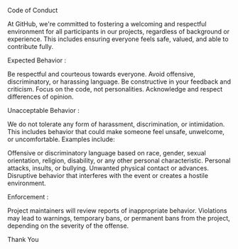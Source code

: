Code of Conduct


At GitHub, we're committed to fostering a welcoming and respectful environment for all participants in our projects, regardless of background or experience. This includes ensuring everyone feels safe, valued, and able to contribute fully.


Expected Behavior :

Be respectful and courteous towards everyone.
Avoid offensive, discriminatory, or harassing language.
Be constructive in your feedback and criticism.
Focus on the code, not personalities.
Acknowledge and respect differences of opinion.


Unacceptable Behavior :

We do not tolerate any form of harassment, discrimination, or intimidation. This includes behavior that could make someone feel unsafe, unwelcome, or uncomfortable. Examples include:

Offensive or discriminatory language based on race, gender, sexual orientation, religion, disability, or any other personal characteristic.
Personal attacks, insults, or bullying.
Unwanted physical contact or advances.
Disruptive behavior that interferes with the event or creates a hostile environment.


Enforcement :

Project maintainers will review reports of inappropriate behavior.
Violations may lead to warnings, temporary bans, or permanent bans from the project, depending on the severity of the offense.


Thank You